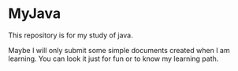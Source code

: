 # MyJava

This repository is for my study of java. 

Maybe I will only submit some simple documents created when I am learning. You can look it just for fun or to know my learning path.